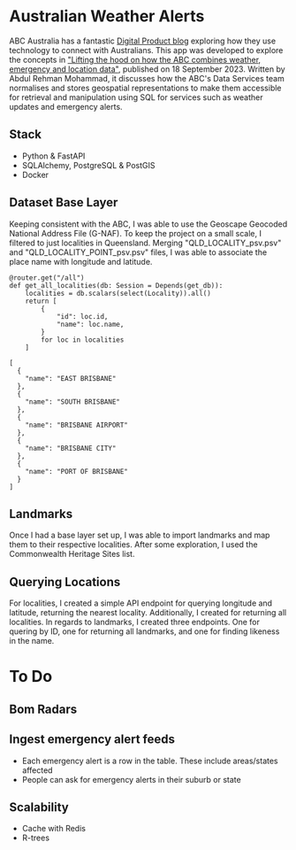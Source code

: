 # Australian Weather Alerts

ABC Australia has a fantastic [Digital Product blog](https://www.abc.net.au/digital-product) exploring how they use technology to connect with Australians.
This app was developed to explore the concepts in ["Lifting the hood on how the ABC combines weather, emergency and location data"](https://www.abc.net.au/digital-product/how-the-abc-combines-weather-emergency-and-location-data/102756766), published on 18 September 2023. Written by Abdul Rehman Mohammad, it discusses how the ABC's Data Services team normalises and stores geospatial representations to make them accessible for retrieval and manipulation using SQL for services such as weather updates and emergency alerts. 

## Stack
* Python & FastAPI
* SQLAlchemy, PostgreSQL & PostGIS
* Docker

## Dataset Base Layer
Keeping consistent with the ABC, I was able to use the Geoscape Geocoded National Address File (G-NAF). To keep the project on a small scale, I filtered to just localities in Queensland. Merging "QLD_LOCALITY_psv.psv" and "QLD_LOCALITY_POINT_psv.psv" files, I was able to associate the place name with longitude and latitude.

```
@router.get("/all")
def get_all_localities(db: Session = Depends(get_db)):
    localities = db.scalars(select(Locality)).all()
    return [
        {
            "id": loc.id,
            "name": loc.name,
        }
        for loc in localities
    ]
    
[
  {
    "name": "EAST BRISBANE"
  },
  {
    "name": "SOUTH BRISBANE"
  },
  {
    "name": "BRISBANE AIRPORT"
  },
  {
    "name": "BRISBANE CITY"
  },
  {
    "name": "PORT OF BRISBANE"
  }
]
```


## Landmarks
Once I had a base layer set up, I was able to import landmarks and map them to their respective localities. After some exploration, I used the Commonwealth Heritage Sites list.

## Querying Locations
For localities, I created a simple API endpoint for querying longitude and latitude, returning the nearest locality. Additionally, I created for returning all localities.
In regards to landmarks, I created three endpoints. One for quering by ID, one for returning all landmarks, and one for finding likeness in the name.

# To Do

## Bom Radars

## Ingest emergency alert feeds
* Each emergency alert is a row in the table. These include areas/states affected
* People can ask for emergency alerts in their suburb or state

## Scalability
* Cache with Redis
* R-trees
